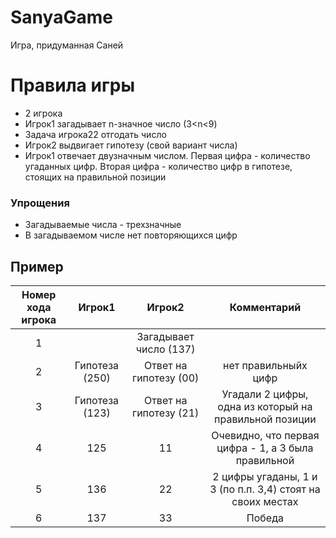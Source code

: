 # SanyaGame
Игра, придуманная Саней


# Правила игры
- 2 игрока
- Игрок1 загадывает n-значное число (3<n<9)
- Задача игрока22 отгодать число
- Игрок2 выдвигает гипотезу (свой вариант числа)
- Игрок1 отвечает двузначным числом. Первая цифра - количество угаданных цифр. Вторая цифра - количество цифр в гипотезе, стоящих на правильной позиции

### Упрощения
- Загадываемые числа - трехзначные
- В загадываемом числе нет повторяющихся цифр


## Пример
| Номер хода игрока | Игрок1 | Игрок2 | Комментарий |
|:-:|:---------:|:----------------:|:--:|
| 1 |  | Загадывает число (137)|  |
| 2 | Гипотеза (250) | Ответ на гипотезу (00) | нет правильныйх цифр |
| 3 | Гипотеза (123) | Ответ на гипотезу (21) | Угадали 2 цифры, одна из который на правильной позиции |
| 4 | 125 | 11 | Очевидно, что первая цифра - 1, а 3 была правильной |
| 5 | 136 | 22 | 2 цифры угаданы, 1 и 3 (по п.п. 3,4) стоят на своих местах |
| 6 | 137 | 33 | Победа |
